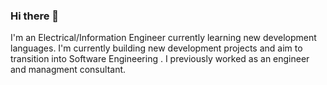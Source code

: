 ### Hi there 👋

I'm an Electrical/Information Engineer currently learning new development languages. I'm currently building new development projects and aim to transition into Software Engineering . I previously worked as an engineer and managment consultant.

